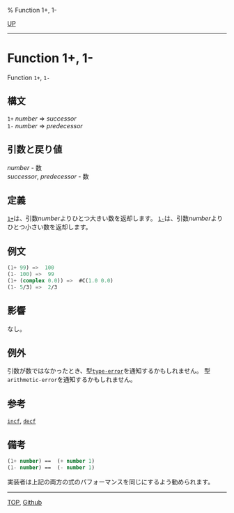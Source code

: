 % Function 1+, 1-

[UP](12.2.html)  

---

# Function **1+, 1-**


Function `1+`, `1-`


## 構文

`1+` *number* => *successor*  
`1-` *number* => *predecessor*


## 引数と戻り値

*number* - 数  
*successor*, *predecessor* - 数


## 定義

[`1+`](12.2.one-plus.html)は、引数*number*よりひとつ大きい数を返却します。
[`1-`](12.2.one-plus.html)は、引数*number*よりひとつ小さい数を返却します。


## 例文

```lisp
(1+ 99) =>  100 
(1- 100) =>  99 
(1+ (complex 0.0)) =>  #C(1.0 0.0) 
(1- 5/3) =>  2/3 
```


## 影響

なし。


## 例外

引数が数ではなかったとき、型[`type-error`](4.4.type-error.html)を通知するかもしれません。
型`arithmetic-error`を通知するかもしれません。


## 参考

[`incf`](12.2.incf.html),
[`decf`](12.2.incf.html)


## 備考

```lisp
(1+ number) ==  (+ number 1)
(1- number) ==  (- number 1)
```

実装者は上記の両方の式のパフォーマンスを同じにするよう勧められます。


---
[TOP](index.html),  [Github](https://github.com/nptcl/npt-japanese)

